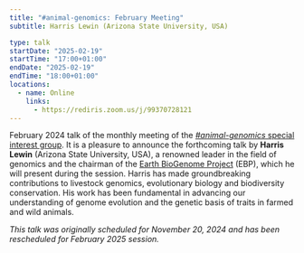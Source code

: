 ```yaml
---
title: "#animal-genomics: February Meeting"
subtitle: Harris Lewin (Arizona State University, USA)

type: talk
startDate: "2025-02-19"
startTime: "17:00+01:00"
endDate: "2025-02-19"
endTime: "18:00+01:00"
locations:
  - name: Online
    links:
      - https://rediris.zoom.us/j/99370728121
---
```


February 2024 talk of the monthly meeting of the [_#animal-genomics_ special interest group](/special-interest-groups/animal-genomics).
It is a pleasure to announce the forthcoming talk by **Harris Lewin** (Arizona State University, USA), a renowned leader in the field of genomics and the chairman of the [Earth BioGenome Project](https://www.earthbiogenome.org/) (EBP), which he will present during the session. Harris has made groundbreaking contributions to livestock genomics, evolutionary biology and biodiversity conservation. His work has been fundamental in advancing our understanding of genome evolution and the genetic basis of traits in farmed and wild animals.

_This talk was originally scheduled for November 20, 2024 and has been rescheduled for February 2025 session._
